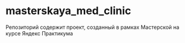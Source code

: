 # masterskaya_med_clinic
Репозиторий содержит проект, созданный в рамках Мастерской на курсе Яндекс Практикума
